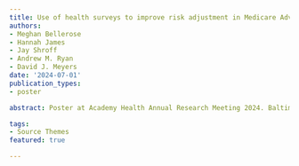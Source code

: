 ```yaml
---
title: Use of health surveys to improve risk adjustment in Medicare Advantage
authors:
- Meghan Bellerose
- Hannah James
- Jay Shroff
- Andrew M. Ryan
- David J. Meyers
date: '2024-07-01'
publication_types:
- poster

abstract: Poster at Academy Health Annual Research Meeting 2024. Baltimore, MD.

tags:
- Source Themes
featured: true

---
```

